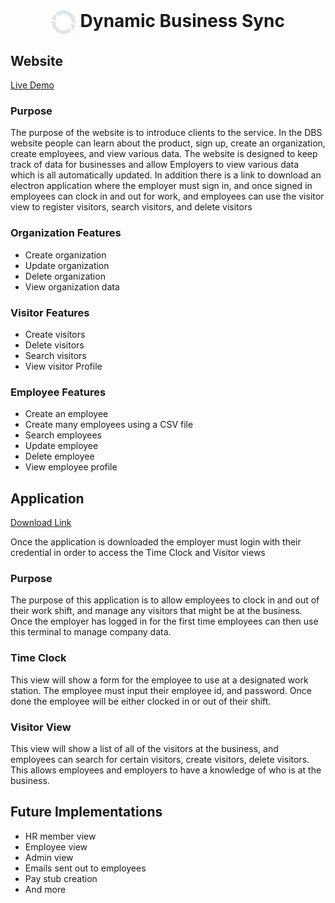 <h1 align="center"><img align="center" height="40" src="./website/client/src/imgs/icon/iconWhite.svg" alt="DBS Icon"/> Dynamic Business Sync </h1>

## Website

[Live Demo](https://www.taylor58.dev/)

### Purpose

The purpose of the website is to introduce clients to the service. In the DBS website people can learn about the product, sign up, create an organization, create employees, and view various data. The website is designed to keep track of data for businesses and allow Employers to view various data which is all automatically updated. In addition there is a link to download an electron application where the employer must sign in, and once signed in employees can clock in and out for work, and employees can use the visitor view to register visitors, search visitors, and delete visitors

### Organization Features

- Create organization
- Update organization
- Delete organization
- View organization data

### Visitor Features

- Create visitors
- Delete visitors
- Search visitors
- View visitor Profile

### Employee Features

- Create an employee
- Create many employees using a CSV file
- Search employees
- Update employee
- Delete employee
- View employee profile

## Application

[Download Link](https://github.com/atk21009/Senior-Project/releases/download/v1.0.0/ElectronReact.Setup.4.6.0.exe)

Once the application is downloaded the employer must login with their credential in order to access the Time Clock and Visitor views

### Purpose

The purpose of this application is to allow employees to clock in and out of their work shift, and manage any visitors that might be at the business. Once the employer has logged in for the first time employees can then use this terminal to manage company data.

### Time Clock

This view will show a form for the employee to use at a designated work station. The employee must input their employee id, and password. Once done the employee will be either clocked in or out of their shift.

### Visitor View

This view will show a list of all of the visitors at the business, and employees can search for certain visitors, create visitors, delete visitors. This allows employees and employers to have a knowledge of who is at the business.

## Future Implementations

- HR member view
- Employee view
- Admin view
- Emails sent out to employees
- Pay stub creation
- And more
